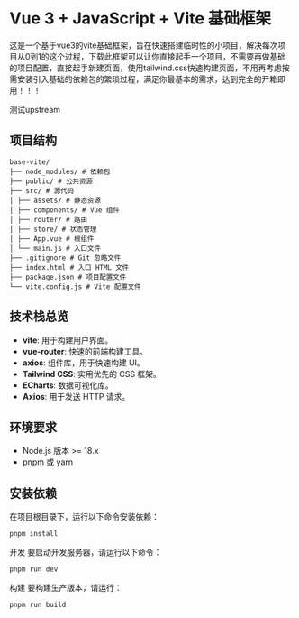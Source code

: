 # Vue 3 + JavaScript + Vite 基础框架

这是一个基于vue3的vite基础框架，旨在快速搭建临时性的小项目，解决每次项目从0到1的这个过程，下载此框架可以让你直接起手一个项目，不需要再做基础的项目配置，直接起手新建页面，使用tailwind.css快速构建页面，不用再考虑按需安装引入基础的依赖包的繁琐过程，满足你最基本的需求，达到完全的开箱即用！！！

测试upstream

## 项目结构

```
base-vite/
├── node_modules/ # 依赖包
├── public/ # 公共资源
├── src/ # 源代码
│ ├── assets/ # 静态资源
│ ├── components/ # Vue 组件
│ ├── router/ # 路由
│ ├── store/ # 状态管理
│ ├── App.vue # 根组件
│ └── main.js # 入口文件
├── .gitignore # Git 忽略文件
├── index.html # 入口 HTML 文件
├── package.json # 项目配置文件
└── vite.config.js # Vite 配置文件
```

## 技术栈总览

- **vite**: 用于构建用户界面。
- **vue-router**: 快速的前端构建工具。
- **axios**: 组件库，用于快速构建 UI。
- **Tailwind CSS**: 实用优先的 CSS 框架。
- **ECharts**: 数据可视化库。
- **Axios**: 用于发送 HTTP 请求。

## 环境要求

- Node.js 版本 >= 18.x
- pnpm 或 yarn

## 安装依赖

在项目根目录下，运行以下命令安装依赖：

```bash
pnpm install
```

开发
要启动开发服务器，请运行以下命令：

```bash
pnpm run dev
```

构建
要构建生产版本，请运行：

```bash
pnpm run build
```


